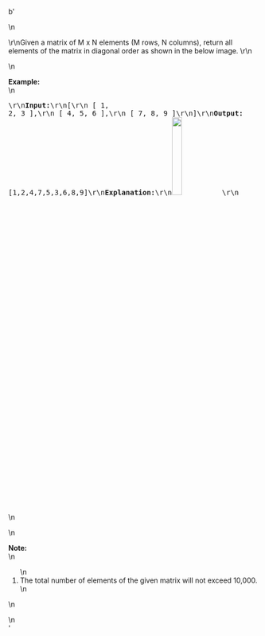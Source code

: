 b'<div class="question-description">\n<p><p>\r\nGiven a matrix of M x N elements (M rows, N columns), return all elements of the matrix in diagonal order as shown in the below image. \r\n</p>\n<p><b>Example:</b><br/>\n<pre>\r\n<b>Input:</b>\r\n[\r\n [ 1, 2, 3 ],\r\n [ 4, 5, 6 ],\r\n [ 7, 8, 9 ]\r\n]\r\n<b>Output:</b>  [1,2,4,7,5,3,6,8,9]\r\n<b>Explanation:</b>\r\n<img src="https://leetcode.com/static/images/problemset/diagonal_traverse.png" width="20%">\r\n</img></pre>\n</p>\n<p><b>Note:</b><br/>\n<ol>\n<li>The total number of elements of the given matrix will not exceed 10,000.</li>\n</ol>\n</p></p>\n</div>'